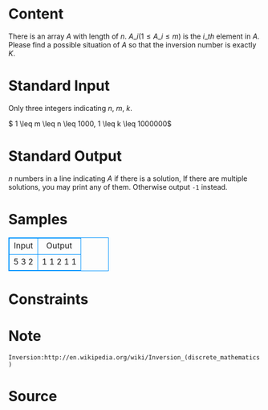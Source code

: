 
# Content

There is an array $A$ with length of $n$. $A\_i (1 \leq A\_i \leq m)$ is the $i\_{th}$ element in $A$. Please find a possible situation of $A$ so that the inversion number is exactly $K$.

# Standard Input

Only three integers  indicating $n$, $m$, $k$.

$ 1 \leq m \leq n \leq 1000, 1 \leq k \leq 1000000$

# Standard Output

$n$ numbers in a line indicating $A$ if there is a solution, If there are multiple solutions, you may print any of them. Otherwise output `-1` instead.

# Samples

<style>
        table,table tr th, table tr td { border:1px solid #0094ff; }
        table { width: 200px; min-height: 25px; line-height: 25px; text-align: center; border-collapse: collapse;}   
    </style>
<table>
	<tr>
		<td>Input</td>
		<td>Output</td>
	</tr>
<tr><td>5 3 2</td><td>1 1 2 1 1</td></tr></table>


# Constraints



# Note

`Inversion:http://en.wikipedia.org/wiki/Inversion_(discrete_mathematics)`

# Source


